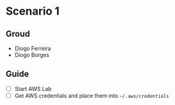 # Scenario 1

## Groud

- Diogo Ferreira
- Diogo Borges

## Guide

- [ ] Start AWS Lab
- [ ] Get AWS credentials and place them into `~/.aws/credentials`
